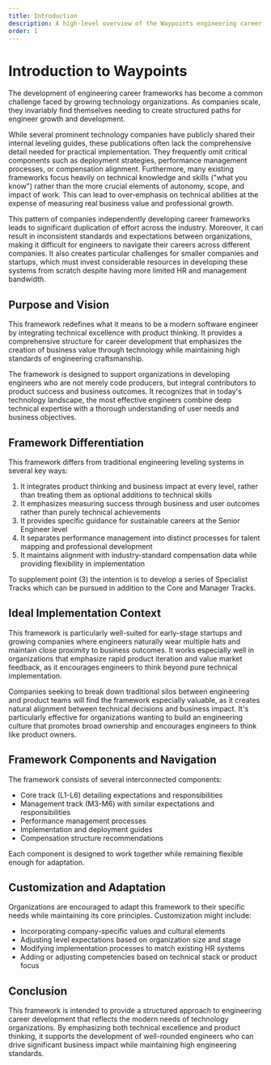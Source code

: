 ```yaml
---
title: Introduction
description: A high-level overview of the Waypoints engineering career framework.
order: 1
---
```


# Introduction to Waypoints

The development of engineering career frameworks has become a common challenge faced by growing technology organizations. As companies scale, they invariably find themselves needing to create structured paths for engineer growth and development.

While several prominent technology companies have publicly shared their internal leveling guides, these publications often lack the comprehensive detail needed for practical implementation. They frequently omit critical components such as deployment strategies, performance management processes, or compensation alignment. Furthermore, many existing frameworks focus heavily on technical knowledge and skills ("what you know") rather than the more crucial elements of autonomy, scope, and impact of work. This can lead to over-emphasis on technical abilities at the expense of measuring real business value and professional growth.

This pattern of companies independently developing career frameworks leads to significant duplication of effort across the industry. Moreover, it can result in inconsistent standards and expectations between organizations, making it difficult for engineers to navigate their careers across different companies. It also creates particular challenges for smaller companies and startups, which must invest considerable resources in developing these systems from scratch despite having more limited HR and management bandwidth.

## Purpose and Vision

This framework redefines what it means to be a modern software engineer by integrating technical excellence with product thinking. It provides a comprehensive structure for career development that emphasizes the creation of business value through technology while maintaining high standards of engineering craftsmanship.

The framework is designed to support organizations in developing engineers who are not merely code producers, but integral contributors to product success and business outcomes. It recognizes that in today's technology landscape, the most effective engineers combine deep technical expertise with a thorough understanding of user needs and business objectives.

## Framework Differentiation

This framework differs from traditional engineering leveling systems in several key ways:

1. It integrates product thinking and business impact at every level, rather than treating them as optional additions to technical skills
2. It emphasizes measuring success through business and user outcomes rather than purely technical achievements
3. It provides specific guidance for sustainable careers at the Senior Engineer level
4. It separates performance management into distinct processes for talent mapping and professional development
5. It maintains alignment with industry-standard compensation data while providing flexibility in implementation

To supplement point (3) the intention is to develop a series of Specialist Tracks which can be
pursued in addition to the Core and Manager Tracks.

## Ideal Implementation Context

This framework is particularly well-suited for early-stage startups and growing companies where engineers naturally wear multiple hats and maintain close proximity to business outcomes. It works especially well in organizations that emphasize rapid product iteration and value market feedback, as it encourages engineers to think beyond pure technical implementation.

Companies seeking to break down traditional silos between engineering and product teams will find the framework especially valuable, as it creates natural alignment between technical decisions and business impact. It's particularly effective for organizations wanting to build an engineering culture that promotes broad ownership and encourages engineers to think like product owners.

## Framework Components and Navigation

The framework consists of several interconnected components:

- Core track (L1-L6) detailing expectations and responsibilities
- Management track (M3-M6) with similar expectations and responsibilities
- Performance management processes
- Implementation and deployment guides
- Compensation structure recommendations

Each component is designed to work together while remaining flexible enough for adaptation.

## Customization and Adaptation

Organizations are encouraged to adapt this framework to their specific needs while maintaining its core principles. Customization might include:

- Incorporating company-specific values and cultural elements
- Adjusting level expectations based on organization size and stage
- Modifying implementation processes to match existing HR systems
- Adding or adjusting competencies based on technical stack or product focus

## Conclusion

This framework is intended to provide a structured approach to engineering career development that reflects the modern needs of technology organizations. By emphasizing both technical excellence and product thinking, it supports the development of well-rounded engineers who can drive significant business impact while maintaining high engineering standards.
